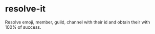# resolve-it
Resolve emoji, member, guild, channel with their id and obtain their with 100% of success.
